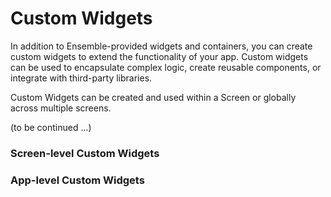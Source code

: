 # Custom Widgets
In addition to Ensemble-provided widgets and containers, you can create custom widgets to extend the functionality of your app. Custom widgets can be used to encapsulate complex logic, create reusable components, or integrate with third-party libraries.

Custom Widgets can be created and used within a Screen or globally across multiple screens.

(to be continued ...)

### Screen-level Custom Widgets


### App-level Custom Widgets